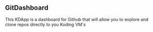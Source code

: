 GitDashboard
-----------

This KDApp is a dashboard for Github that will allow you to explore and clone repos directly to you Koding VM's